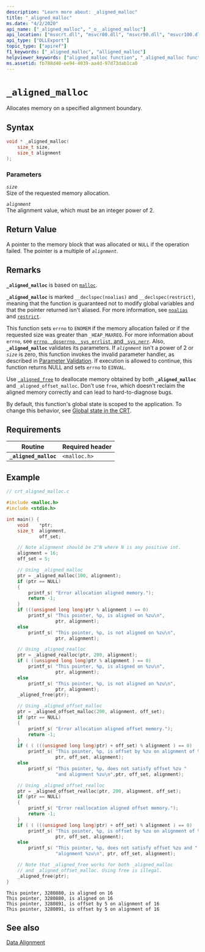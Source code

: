 ```yaml
---
description: "Learn more about: _aligned_malloc"
title: "_aligned_malloc"
ms.date: "4/2/2020"
api_name: ["_aligned_malloc", "_o__aligned_malloc"]
api_location: ["msvcrt.dll", "msvcr80.dll", "msvcr90.dll", "msvcr100.dll", "msvcr100_clr0400.dll", "msvcr110.dll", "msvcr110_clr0400.dll", "msvcr120.dll", "msvcr120_clr0400.dll", "ucrtbase.dll", "api-ms-win-crt-heap-l1-1-0.dll", "api-ms-win-crt-private-l1-1-0.dll"]
api_type: ["DLLExport"]
topic_type: ["apiref"]
f1_keywords: ["_aligned_malloc", "alligned_malloc"]
helpviewer_keywords: ["aligned_malloc function", "_aligned_malloc function"]
ms.assetid: fb788d40-ee94-4039-aa4d-97d73dab1ca0
---
```

# `_aligned_malloc`

Allocates memory on a specified alignment boundary.

## Syntax

```C
void * _aligned_malloc(
    size_t size,
    size_t alignment
);
```

### Parameters

*`size`*<br/>
Size of the requested memory allocation.

*`alignment`*<br/>
The alignment value, which must be an integer power of 2.

## Return Value

A pointer to the memory block that was allocated or `NULL` if the operation failed. The pointer is a multiple of *`alignment`*.

## Remarks

**`_aligned_malloc`** is based on [`malloc`](malloc.md).

**`_aligned_malloc`** is marked `__declspec(noalias)` and `__declspec(restrict)`, meaning that the function is guaranteed not to modify global variables and that the pointer returned isn't aliased. For more information, see [`noalias`](../../cpp/noalias.md) and [`restrict`](../../cpp/restrict.md).

This function sets `errno` to `ENOMEM` if the memory allocation failed or if the requested size was greater than `_HEAP_MAXREQ`. For more information about `errno`, see [`errno`, `_doserrno`, `_sys_errlist`, and `_sys_nerr`](../../c-runtime-library/errno-doserrno-sys-errlist-and-sys-nerr.md). Also, **`_aligned_malloc`** validates its parameters. If *`alignment`* isn't a power of 2 or *`size`* is zero, this function invokes the invalid parameter handler, as described in [Parameter Validation](../../c-runtime-library/parameter-validation.md). If execution is allowed to continue, this function returns NULL and sets `errno` to `EINVAL`.

Use [`_aligned_free`](aligned-free.md) to deallocate memory obtained by both **`_aligned_malloc`** and `_aligned_offset_malloc`. Don't use `free`, which doesn't reclaim the aligned memory correctly and can lead to hard-to-diagnose bugs.

By default, this function's global state is scoped to the application. To change this behavior, see [Global state in the CRT](../global-state.md).

## Requirements

|Routine|Required header|
|-------------|---------------------|
|**`_aligned_malloc`**|`<malloc.h>`|

## Example

```C
// crt_aligned_malloc.c

#include <malloc.h>
#include <stdio.h>

int main() {
    void    *ptr;
    size_t  alignment,
            off_set;

    // Note alignment should be 2^N where N is any positive int.
    alignment = 16;
    off_set = 5;

    // Using _aligned_malloc
    ptr = _aligned_malloc(100, alignment);
    if (ptr == NULL)
    {
        printf_s( "Error allocation aligned memory.");
        return -1;
    }
    if (((unsigned long long)ptr % alignment ) == 0)
        printf_s( "This pointer, %p, is aligned on %zu\n",
                  ptr, alignment);
    else
        printf_s( "This pointer, %p, is not aligned on %zu\n",
                  ptr, alignment);

    // Using _aligned_realloc
    ptr = _aligned_realloc(ptr, 200, alignment);
    if ( ((unsigned long long)ptr % alignment ) == 0)
        printf_s( "This pointer, %p, is aligned on %zu\n",
                  ptr, alignment);
    else
        printf_s( "This pointer, %p, is not aligned on %zu\n",
                  ptr, alignment);
    _aligned_free(ptr);

    // Using _aligned_offset_malloc
    ptr = _aligned_offset_malloc(200, alignment, off_set);
    if (ptr == NULL)
    {
        printf_s( "Error allocation aligned offset memory.");
        return -1;
    }
    if ( ( (((unsigned long long)ptr) + off_set) % alignment ) == 0)
        printf_s( "This pointer, %p, is offset by %zu on alignment of %zu\n",
                  ptr, off_set, alignment);
    else
        printf_s( "This pointer, %p, does not satisfy offset %zu "
                  "and alignment %zu\n",ptr, off_set, alignment);

    // Using _aligned_offset_realloc
    ptr = _aligned_offset_realloc(ptr, 200, alignment, off_set);
    if (ptr == NULL)
    {
        printf_s( "Error reallocation aligned offset memory.");
        return -1;
    }
    if ( ( (((unsigned long long)ptr) + off_set) % alignment ) == 0)
        printf_s( "This pointer, %p, is offset by %zu on alignment of %zu\n",
                  ptr, off_set, alignment);
    else
        printf_s( "This pointer, %p, does not satisfy offset %zu and "
                  "alignment %zu\n", ptr, off_set, alignment);

    // Note that _aligned_free works for both _aligned_malloc
    // and _aligned_offset_malloc. Using free is illegal.
    _aligned_free(ptr);
}
```

```Output
This pointer, 3280880, is aligned on 16
This pointer, 3280880, is aligned on 16
This pointer, 3280891, is offset by 5 on alignment of 16
This pointer, 3280891, is offset by 5 on alignment of 16
```

## See also

[Data Alignment](../../c-runtime-library/data-alignment.md)
